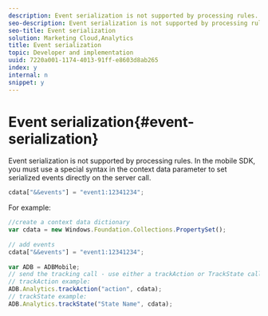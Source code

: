 ```yaml
---
description: Event serialization is not supported by processing rules. In the mobile SDK, you must use a special syntax within the context data parameter to set serialized events directly on the server call.
seo-description: Event serialization is not supported by processing rules. In the mobile SDK, you must use a special syntax within the context data parameter to set serialized events directly on the server call.
seo-title: Event serialization
solution: Marketing Cloud,Analytics
title: Event serialization
topic: Developer and implementation
uuid: 7220a001-1174-4013-91ff-e8603d8ab265
index: y
internal: n
snippet: y
---
```


# Event serialization{#event-serialization}

Event serialization is not supported by processing rules. In the mobile SDK, you must use a special syntax in the context data parameter to set serialized events directly on the server call.

```js
cdata["&&events"] = "event1:12341234";
```

For example:

```js
//create a context data dictionary 
var cdata = new Windows.Foundation.Collections.PropertySet(); 
 
// add events 
cdata["&&events"] = "event1:12341234"; 
 
var ADB = ADBMobile; 
// send the tracking call - use either a trackAction or TrackState call. 
// trackAction example: 
ADB.Analytics.trackAction("action", cdata); 
// trackState example: 
ADB.Analytics.trackState("State Name", cdata);
```

